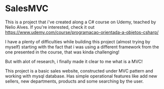 # SalesMVC

This is a project that i've created along a C# course on Udemy, teached by Nelio Alves.
If you're interested, check it out https://www.udemy.com/course/programacao-orientada-a-objetos-csharp/

I have a plenty of difficulties while building this project (almost trying by myself)
starting with the fact that i was using a different framework from the one presented in the course, that was kinda challenging!

But with alot of research, i finally made it clear to me what is a MVC!


This project is a basic sales website, constructed under MVC pattern and working with mysql database.
Has simple operational features like add new sellers, new departments, products and some searching by the user.
